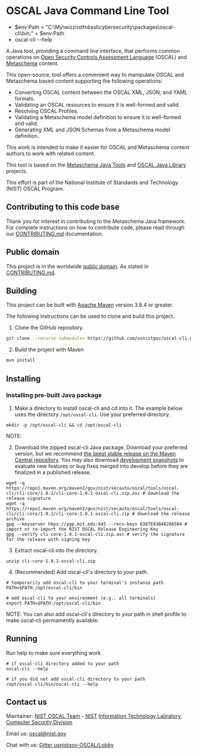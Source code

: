 # OSCAL Java Command Line Tool

* $env:Path = "C:\My\wizzi\stfnbssl\cybersecurity\packages\oscal-cli\bin;" + $env:Path
* <currentdir> oscal-cli --help

A Java tool, providing a command line interface, that performs common operations on [Open Security Controls Assessment Language](https://pages.nist.gov/OSCAL/) (OSCAL) and [Metaschema](https://github.com/usnistgov/metaschema) content.

This open-source, tool offers a convenient way to manipulate OSCAL and Metaschema based content supporting the following operations:

- Converting OSCAL content between the OSCAL XML, JSON, and YAML formats.
- Validating an OSCAL resources to ensure it is well-formed and valid.
- Resolving OSCAL Profiles.
- Validating a Metaschema model definition to ensure it is well-formed and valid.
- Generating XML and JSON Schemas from a Metaschema model definition.

This work is intended to make it easier for OSCAL and Metaschema content authors to work with related content.

This tool is based on the [Metaschema Java Tools](https://github.com/usnistgov/metaschema-java) and [OSCAL Java Library](https://github.com/usnistgov/liboscal-java/) projects.

This effort is part of the National Institute of Standards and Technology (NIST) OSCAL Program.

## Contributing to this code base

Thank you for interest in contributing to the Metaschema Java framework. For complete instructions on how to contribute code, please read through our [CONTRIBUTING.md](CONTRIBUTING.md) documentation.

## Public domain

This project is in the worldwide [public domain](LICENSE.md). As stated in [CONTRIBUTING.md](CONTRIBUTING.md).


## Building

This project can be built with [Apache Maven](https://maven.apache.org/) version 3.8.4 or greater.

The following instructions can be used to clone and build this project.

1. Clone the GitHub repository.

```bash
git clone --recurse-submodules https://github.com/usnistgov/oscal-cli.git 
```

2. Build the project with Maven

```bash
mvn install
```

## Installing

### Installing pre-built Java package

1.  Make a directory to install oscal-cli and cd into it. The example below uses the directory `/opt/oscal-cli`. Use your preferred directory.
```
mkdir -p /opt/oscal-cli && cd /opt/oscal-cli
```
NOTE: 

2. Download the zipped oscal-cli Java package. Download your preferred version, but we recommend [the latest stable release on the Maven Central repository](https://repo1.maven.org/maven2/gov/nist/secauto/oscal/tools/oscal-cli/cli-core/). You may also download [development snapshots](https://oss.sonatype.org/content/repositories/snapshots/gov/nist/secauto/oscal/tools/oscal-cli/) to evaluate new features or bug fixes merged into develop before they are finalized in a published release.

```
wget -q https://repo1.maven.org/maven2/gov/nist/secauto/oscal/tools/oscal-cli/cli-core/1.0.1/cli-core-1.0.1-oscal-cli.zip.asc # download the release signature
wget -q https://repo1.maven.org/maven2/gov/nist/secauto/oscal/tools/oscal-cli/cli-core/1.0.1/cli-core-1.0.1-oscal-cli.zip # download the release archive
gpg --keyserver hkps://pgp.mit.edu:443 --recv-keys 6387E83B4828A504 # import or re-import the NIST OSCAL Release Engineering Key
gpg --verify cli-core-1.0.1-oscal-cli.zip.asc # verify the signature for the release with signing key
```

3. Extract oscal-cli into the directory.
```
unzip cli-core-1.0.1-oscal-cli.zip
```

4. (Recommended) Add oscal-cli's directory to your path.
```
# temporarily add oscal-cli to your terminal's instance path
PATH=$PATH:/opt/oscal-cli/bin

# add oscal-cli to your environment (e.g., all terminals)
export PATH=$PATH:/opt/oscal-cli/bin
```
NOTE: You can also add oscal-cli's directory to your path in shell profile to make oscal-cli permamently available.

## Running 

Run help to make sure everything work
```
# if oscal-cli directory added to your path
oscal-cli --help

# if you did not add oscal-cli directory to your path
/opt/oscal-cli/bin/oscal-cli --help
```


## Contact us

Maintainer: [NIST OSCAL Team](https://pages.nist.gov/OSCAL/contact/) - [NIST](https://www.nist.gov/) [Information Technology Labratory](https://www.nist.gov/itl), [Computer Security Division](https://www.nist.gov/itl/csd)

Email us: [oscal@nist.gov](mailto:oscal@nist.gov)

Chat with us: [Gitter usnistgov-OSCAL/Lobby](https://gitter.im/usnistgov-OSCAL/Lobby)
